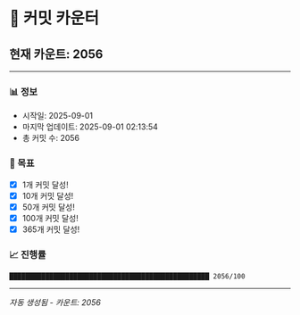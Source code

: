 # 🔢 커밋 카운터

## 현재 카운트: 2056

---

### 📊 정보
- 시작일: 2025-09-01
- 마지막 업데이트: 2025-09-01 02:13:54
- 총 커밋 수: 2056

### 🎯 목표
- [x] 1개 커밋 달성!
- [x] 10개 커밋 달성!
- [x] 50개 커밋 달성!
- [x] 100개 커밋 달성!
- [x] 365개 커밋 달성!

### 📈 진행률
```
██████████████████████████████████████████████████ 2056/100
```

---
*자동 생성됨 - 카운트: 2056*
